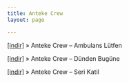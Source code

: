 ```yaml
---
title: Anteke Crew
layout: page

---
```

<a href="https://cloud.mail.ru/public/14ebad49abfb/Anteke%20Crew%20-%20Ambulans%20L%C3%BCtfen" target="_blank">[indir]</a>  »  Anteke Crew &#8211; Ambulans Lütfen

<a href="https://cloud.mail.ru/public/35f22453d1ed/Anteke%20Crew%20-%20D%C3%BCnden%20Bug%C3%BCne" target="_blank">[indir]</a>  »  Anteke Crew &#8211; Dünden Bugüne

<a href="https://cloud.mail.ru/public/27d1d4c3678a/Anteke%20Crew%20-%20Seri%20Katil" target="_blank">[indir]</a>  »  Anteke Crew &#8211; Seri Katil